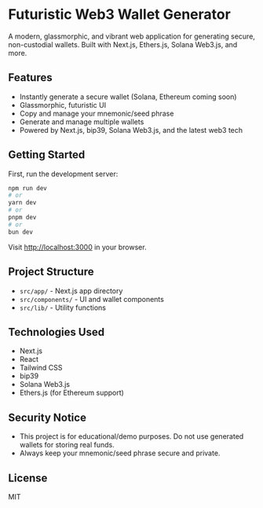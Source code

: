 # Futuristic Web3 Wallet Generator

A modern, glassmorphic, and vibrant web application for generating secure, non-custodial wallets. Built with Next.js, Ethers.js, Solana Web3.js, and more.

## Features

- Instantly generate a secure wallet (Solana, Ethereum coming soon)
- Glassmorphic, futuristic UI
- Copy and manage your mnemonic/seed phrase
- Generate and manage multiple wallets
- Powered by Next.js, bip39, Solana Web3.js, and the latest web3 tech

## Getting Started

First, run the development server:

```bash
npm run dev
# or
yarn dev
# or
pnpm dev
# or
bun dev
```

Visit [http://localhost:3000](http://localhost:3000) in your browser.

## Project Structure

- `src/app/` - Next.js app directory
- `src/components/` - UI and wallet components
- `src/lib/` - Utility functions

## Technologies Used

- Next.js
- React
- Tailwind CSS
- bip39
- Solana Web3.js
- Ethers.js (for Ethereum support)

## Security Notice

- This project is for educational/demo purposes. Do not use generated wallets for storing real funds.
- Always keep your mnemonic/seed phrase secure and private.

## License

MIT
